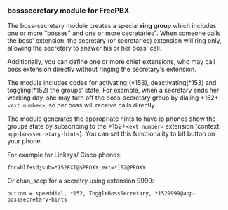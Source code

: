 ### bosssecretary module for FreePBX

The boss-secretary module creates a special **ring group** which includes
one or more "bosses" and one or more secretaries". When someone calls
the boss' extension, the secretary (or secretaries) extension will ring only, 
allowing the secretary to answer his or her boss' call.

Additionally, you can define one or more chief extensions, 
who may call boss extension directly without ringing the secretary's extension.

The module includes codes for activating (*153), deactivating(*153) and
toggling(*152) the groups' state. For example, when a secretary ends her working day, she
may turn off the boss-secretary group by dialing *152+`<ext number>`, so her
boss will receive calls directly.

The module generates the appropriate hints to have ip phones show the
groups state by subscribing to the *152+`<ext number>` extension (context:`
app-bosssecretary-hints`). 
You can set this functionality to blf button on your phone.

For example for Linksys/ Cisco phones:

```
fnc=blf+sd;sub=*152EXT@$PROXY;ext=*152@PROXY
```

Or chan_sccp for a secretry using extension 9999:
```
button = speeddial, *152, ToggleBossSecretary, *1529999@app-bosssecretary-hints
```
